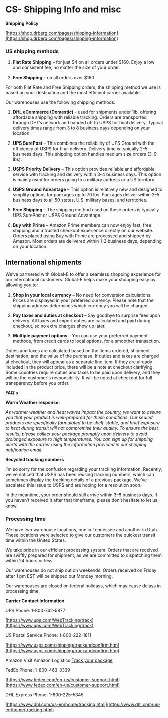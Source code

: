 # CS- Shipping Info and misc

**Shipping Policy**

[https://shop.drberg.com/pages/shipping-information](https://shop.drberg.com/pages/shipping-information)

### US shipping methods

1. **Flat Rate Shipping** – for just $4 on all orders under $160. Enjoy a low and consistent fee, no matter the size of your order.

2. **Free Shipping** – on all orders over $160

For both Flat Rate and Free Shipping orders, the shipping method we use is based on your destination and the most efficient carrier available.

Our warehouses use the following shipping methods:

1. **DHL eCommerce (Domestic)** - used for shipments under 1lb, offering affordable shipping with reliable tracking. Orders are transported through DHL’s network and handed off to USPS for final delivery. Typical delivery times range from 3 to 8 business days depending on your location.

2. **UPS SurePost** – This combines the reliability of UPS Ground with the efficiency of USPS for final delivery. Delivery time is typically 2–5 business days. This shipping option handles medium size orders (3–9 lbs).

3. **USPS Priority Delivery** – This option provides reliable and affordable service with tracking and delivery within 3–4 business days. This option is mainly used for orders going to a military address or a US territory.

4. **USPS Ground Advantage** – This option is relatively new and designed to simplify options for packages up to 70 lbs. Packages deliver within 2–5 business days to all 50 states, U.S. military bases, and territories.

5. **Free Shipping** – The shipping method used on these orders is typically UPS SurePost or USPS Ground Advantage.

6. **Buy with Prime** – Amazon Prime members can now enjoy fast, free shipping and a trusted checkout experience directly on our website. Orders placed using Buy with Prime are processed and shipped by Amazon. Most orders are delivered within 1-2 business days, depending on your location.

## International shipments

We’ve partnered with Global-E to offer a seamless shopping experience for our international customers. Global-E helps make your shopping easy by allowing you to:

1. **Shop in your local currency** – No need for conversion calculations. Prices are displayed in your preferred currency. Please note that the shipping address determines which currency you will be charged.

2. **Pay taxes and duties at checkout** – Say goodbye to surprise fees upon delivery. All taxes and import duties are calculated and paid during checkout, so no extra charges show up later.

3. **Multiple payment options** – You can use your preferred payment methods, from credit cards to local options, for a smoother transaction.

Duties and taxes are calculated based on the items ordered, shipment destination, and the value of the purchase. If duties and taxes are charged at checkout, they will appear as a separate line item. If they are already included in the product price, there will be a note at checkout clarifying. Some countries require duties and taxes to be paid upon delivery, and they will be the customer's responsibility. It will be noted at checkout for full transparency before you order.

**FAQ's**

**Warm Weather response:**

*As warmer weather and heat waves impact the country, we want to assure you that your product is well-prepared for these conditions. Our sealed products are specifically formulated to be shelf-stable, and brief exposure to heat during transit will not compromise their quality. To ensure the best results, please collect your package promptly upon delivery to avoid prolonged exposure to high temperatures. You can sign up for shipping alerts with the carrier using the information provided in our shipping notification email.*

 **Recycled tracking numbers**

I’m so sorry for the confusion regarding your tracking information. Recently, we’ve noticed that USPS has been reusing tracking numbers, which can sometimes display the tracking details of a previous package. We’ve escalated this issue to USPS and are hoping for a resolution soon.

In the meantime, your order should still arrive within 3–8 business days. If you haven’t received it after that timeframe, please don’t hesitate to let us know.

### Processing time

We have two warehouse locations, one in Tennessee and another in Utah. These locations were selected to give our customers the quickest transit time within the United States.

We take pride in our efficient processing system. Orders that are received are swiftly prepared for shipment, as we are committed to dispatching them within 24 hours or less.

Our warehouses do not ship out on weekends. Orders received on Friday after 1 pm EST will be shipped out Monday morning.

Our warehouses are closed on federal holidays, which may cause delays in processing time.

**Carrier Contact Information**

UPS Phone: 1-800-742-5877

[https://www.ups.com/WebTracking/track](https://www.ups.com/WebTracking/track)

US Postal Service Phone: 1-800-222-1811

[https://www.usps.com/shipping/trackandconfirm.htm](https://www.usps.com/shipping/trackandconfirm.htm)

Amazon Visit Amazon Logistics [Track your package](https://www.swiship.com/track)

FedEx Phone: 1-800-463-3339

[https://www.fedex.com/en-us/customer-support.html](https://www.fedex.com/en-us/customer-support.html)

DHL Express Phone: 1-800-225-5345

[https://www.dhl.com/us-en/home/tracking.html](https://www.dhl.com/us-en/home/tracking.html)